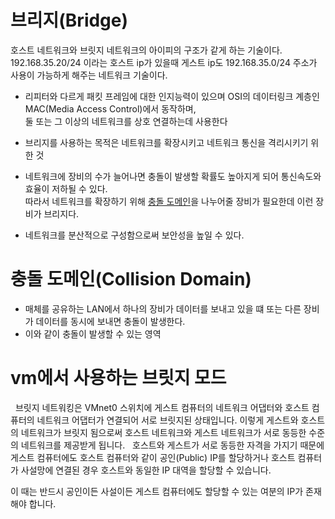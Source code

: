 # 브리지(Bridge)

호스트 네트워크와 브릿지 네트워크의 아이피의 구조가 같게 하는 기술이다.  
192.168.35.20/24 이라는 호스트 ip가 있을때 게스트 ip도 192.168.35.0/24 주소가 사용이 가능하게 해주는 네트워크 기술이다.  



* 리피터와 다르게 패킷 프레임에 대한 인지능력이 있으며 OSI의 데이터링크 계층인 MAC(Media Access Control)에서 동작하며,<br/>
둘 또는 그 이상의 네트워크를 상호 연결하는데 사용한다

* 브리지를 사용하는 목적은 네트워크를 확장시키고 네트워크 통신을 격리시키기 위한 것
* 네트워크에 장비의 수가 늘어나면 충돌이 발생할 확률도 높아지게 되어 통신속도와 효율이 저하될 수 있다.<br/>
따라서 네트워크를 확장하기 위해 [충돌 도메인](#충돌-도메인collision-domain)을 나누어줄 장비가 필요한데 이런 장비가 브리지다.
* 네트워크를 분산적으로 구성함으로써 보안성을 높일 수 있다.


# 충돌 도메인(Collision Domain)
* 매체를 공유하는 LAN에서 하나의 장비가 데이터를 보내고 있을 떄 또는 다른 장비가 데이터를 동시에 보내면 충돌이 발생한다.
* 이와 같이 충돌이 발생할 수 있는 영역


# vm에서 사용하는 브릿지 모드

 
브릿지 네트워킹은 VMnet0 스위치에 게스트 컴퓨터의 네트워크 어댑터와 호스트 컴퓨터의 네트워크 어댑터가 연결되어 서로 브릿지된 상태입니다. 이렇게 게스트와 호스트의 네트워크가 브릿지 됨으로써 호스트 네트워크와 게스트 네트워크가 서로 동등한 수준의 네트워크를 제공받게 됩니다.
 
호스트와 게스트가 서로 동등한 자격을 가지기 때문에 게스트 컴퓨터에도 호스트 컴퓨터와 같이 공인(Public) IP를 할당하거나 호스트 컴퓨터가 사설망에 연결된 경우 호스트와 동일한 IP 대역을 할당할 수 있습니다. 

이 때는 반드시 공인이든 사설이든 게스트 컴퓨터에도 할당할 수 있는 여분의 IP가 존재해야 합니다.
